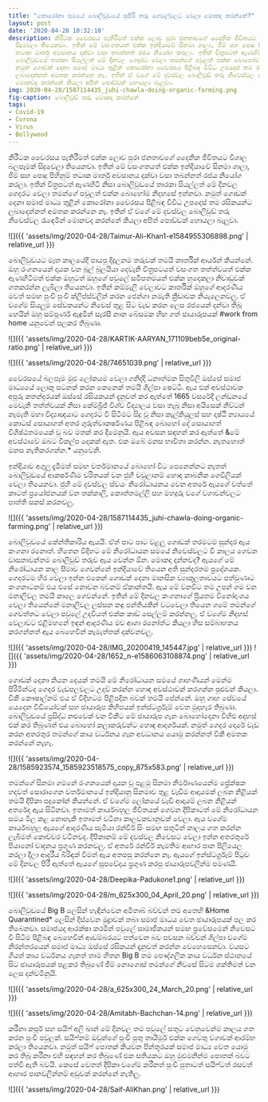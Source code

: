 ```yaml
---
title: "‍කොරෝනා සමයේ බොලිවුඩයේ සුපිරි තරු ගෙවල්වලට වෙලා මොකද කරන්නේ?"
layout: post
date: '2020-04-28 10:32:10'
description: කිරීටක වෛරසය පැතිරීමත් එක්ක ලොව පුරා ජනතාවගේ දෛනික ජීවිතයට විශාල බලපෑමක්
  සිදුවෙලා තියෙනවා. ඉතින් මේ වසංගතයත් එක්ක ඉන්දියාවේ සිනමා ශාලා, ජිම් සහ පොදු පිහිනුම්
  තටාක මාර්තු අවසානය දක්වා වසා තබන්නත් රජය නියෝග කරලා. ඉතින් චිත්‍රපටත් ඇණහිටි නිසා
  බොලිවුඩයේ තාරකා සියල්ලත් මේ දිනවල ගෙදරට වෙලා තමන්ගේ පවුලත් එක්ක බොහෝම නිදහසේ ඉන්නවා.
  නමුත් ගොඩක් දෙනා සමාජ මාධ්‍ය තුළින් කොරෝනා වෛරසය පිළිබඳ විවිධ උපදෙස් තම රසිකයන්ට
  ලබාදෙන්නත් අමතක කරන්නෙ නෑ. ඉතින් ඒ වගේ මේ දවස්වල බොලිවුඩ් තරු නිවෙස්වල රැඳෙමින්
  මොනවද කරන්නේ කියලා අපිත් පොඩ්ඩක් හොයලා බැලුවා.
img: 2020-04-28/1587114435_juhi-chawla-doing-organic-farming.png
fig-caption: බොලිවුඩ් තරු මොකද කරන්නේ
tags:
- Covid-19
- Corona
- Virus
- Bollywood
---
```


කිරීටක වෛරසය පැතිරීමත් එක්ක ලොව පුරා ජනතාවගේ දෛනික ජීවිතයට විශාල බලපෑමක් සිදුවෙලා තියෙනවා. ඉතින් මේ වසංගතයත් එක්ක ඉන්දියාවේ සිනමා ශාලා, ජිම් සහ පොදු පිහිනුම් තටාක මාර්තු අවසානය දක්වා වසා තබන්නත් රජය නියෝග කරලා. ඉතින් චිත්‍රපටත් ඇණහිටි නිසා බොලිවුඩයේ තාරකා සියල්ලත් මේ දිනවල ගෙදරට වෙලා තමන්ගේ පවුලත් එක්ක බොහෝම නිදහසේ ඉන්නවා. නමුත් ගොඩක් දෙනා සමාජ මාධ්‍ය තුළින් කොරෝනා වෛරසය පිළිබඳ විවිධ උපදෙස් තම රසිකයන්ට ලබාදෙන්නත් අමතක කරන්නෙ නෑ. ඉතින් ඒ වගේ මේ දවස්වල බොලිවුඩ් තරු නිවෙස්වල රැඳෙමින් මොනවද කරන්නේ කියලා අපිත් පොඩ්ඩක් හොයලා බැලුවා.

![]({{ 'assets/img/2020-04-28/Taimur-Ali-Khan1-e1584955306898.png' | relative_url }})

බොලිවුඩයට මෑත කාලයේදී පායපු දිදුලනම තරුවක් තමයි කාර්තික් ආර්යන් කියන්නේ. ඔහු රංගනයෙන් දායක වන බූල් බුලයියා දෙවැනි චිත්‍රපටයත් වසංගත තත්ත්වයත් එක්ක ඇණහිටීමත් එක්ක ඔහුටත් ඔහුගේ පවුලේ සමීපතමයන් එක්ක හුදෙකලා නිවාඩුවක් ගතකරන්න ලැබිලා තියෙනවා. ඉතින් කම්මැලි වෙලාවට කාර්තික් ඔහුගේ ආදරණීය මවත් සමඟ පුංචි පුංචි ක්ලිප්ස්වලින් කරන ජෙන්ගා නමැති ක්‍රීඩාවක නියැලෙනවලු. ඒ වගේම සියලුම සේවකයන්ට නිවෙස් තුළ සිට වැඩ කරන ලෙස රජයෙන් දන්වා තිබූ හෙයින් ඔහු සම්පූර්ණ ඇඳුමින් සැරසී නාන බේසමක හිඟ ගත් ඡායාරූපයක් #work from home යනුවෙන් පලකර තිබුණා. 

![]({{ 'assets/img/2020-04-28/KARTIK-AARYAN_171109beb5e_original-ratio.png' | relative_url }})

![]({{ 'assets/img/2020-04-28/74651039.png' | relative_url }})

වෛරසයේ බලපෑම මුළු ලෝකයම වෙලා ගනිද්දි ධනාත්මක සිතුවිලි ඔස්සේ සමාජ මාධ්‍යයේ ලොකු සටනක් කරන කෙනෙක් තමයි ශිල්පා ෂෙට්ටි. ඇය එක් අවස්ථාවක අපූරු කතන්දරයක් ඔස්සේ රසියකයන් දැනුවත් කර ඇත්තේ 1665 වසරේදී ලන්ඩනයේ මෙවැනි තත්ත්වයක් නිසා කේම්බ්‍රිජ් විශ්ව විද්‍යාලය වසා තැබූ නිසා අයිසෙක් නිව්ටන් නැමැති මහා විද්‍යාඥයාට ගෙදරට වී සිටීමට සිදු වූ නිසා කැල්කියුලස් සහ දෘෂ්ඨි න්‍යායයේ කොටස් සොයාගත් අතර ගුරුත්වාකර්ෂණය පිළිබඳ බොහෝ දේ සොයාගත් විශිෂ්ඨතමයෙක් වූ බව මතක් කර දීමෙනුයි. ඇය අවසන සඳහන් කර ඇත්තේ &මේ අවස්ථාවේ ඔබට විකල්ප දෙකක් ඇත. එක ඔබේ මනස භාවිතා කරන්න. නැතහොත් මනස නැතිකරගන්න.* යනුවෙනි.

ඉන්දියාව අගුලු දැමීමත් සමඟ වර්තමානයේ බොහෝ විට පෙනෙන්නට නැතත් බොලිවුඩයේ ආකර්ෂණීම චරිතයක් වන ජුහී චවුලානම් හොඳ කාබනික ගෙවිලියක් වෙලා තියෙනවා. ජුහී මේ දවස්වල ස්වයං නිරෝධායනය වෙන අතරේ ඇයගේ වත්තේ කාටත් ප්‍රයෝජනයක් වන තක්කාලි, කොත්තමල්ලි සහ මහදුරු වගේ වගාවන්වලට පාත්ති සකස් කරනවලු.

![]({{ 'assets/img/2020-04-28/1587114435_juhi-chawla-doing-organic-farming.png' | relative_url }})

බොලිවුඩයේ කේන්තිකාරිය ඇයයි. ඒත් පාට පාට වළලු ගොඩක් තරමටම සුන්දර ඇය කංගනා රනොත්. හිතෙන විදිහට මේ නිරෝධායන සමයේ නිවෙස්වලට වී කාලය ගෙවන වාසනාවන්තම බොලිවුඩ් තරුව ඇය වෙන්න ඕන. මොකද දන්නවද? ඇයගේ මේ නිරෝධායන කාල සීමාව ගෙවන්නේ ඉන්දියාවේ තියෙන අති සුන්දරතම ප්‍රදේශයක. ගෙදරටම හිර වෙලා ඉන්න එකෙන් ගොඩක් දෙනා මානසික ව්‍යාකූලතාවයට පත්වුණාට කංගනාටනම් එය එසේ නොවන බවනම් ඒකාන්තයි. ඇය මේ වනවිට තම උපන් ගම වන මනාලිවල තමයි කාලෙ ගෙවන්නේ. ඉතින් මේ දිනවල කංගනාගේ ප්‍රියතම විනෝදාංශය වෙලා තියෙන්නේ මනාලිවල ලස්සන කඳු පන්තියකින් වටවෙලා තියෙන ගමේ තමන්ගේ ගෙවත්තට වෙලා පවුලේ උදවියත් එක්ක කාඩ් සෙල්ලම් කරන්නලු. ඒ වගේම නිදහස් වෙලාවට එළිමහනේ ඉඳන් ආදරණීය මව ආශා රනෝත්ට කියලා හිස සම්බාහනය කරගන්නත් ඇය බෙහෙවින් කැමැත්තක් දක්වනවලු.

![]({{ 'assets/img/2020-04-28/IMG_20200419_145447.jpg' | relative_url }})
![]({{ 'assets/img/2020-04-28/1652_n-e1586063108874.png' | relative_url }})

ගොඩක් දෙනා කියන දෙයක් තමයි මේ නිරෝධායන සමයේ ගෘහණියන් මෙන්ම පිරිමින්ටද ගෙදර වැඩපලවලට උදව් කරන්න හොඳ අවස්ථාවක් කරගන්න පුළුවන් කියලා. විකී කෞෂාල්නම් එය ඒ විදිහටම පිළිපදින බවක් තමයි පේන්නේ. ඔහු ගෘහ සේවයේ යෙදෙන වීඩියෝවක් සහ ඡායාරූප කිහිපයක් ඉන්ස්ටර්ග්‍රෑම් වෙත මුදාහැර තිබුණා. බොලිවුඩයේ ප්‍රසිද්ධ නළුවෙක් වන විකීට මේ ඡායාරූප ගැන බොහෝදෙනා විහිළු අදහස් එක් කර තිබුණත් එය බොහෝ කලාකරුවන්ට හොඳ ආදර්ශයක්. නමුත් ගෙදර දොරේ වැඩ කරන අතරතුර තමන්ගේ කාය වර්ධනය ගැන අවධානය යොමු කරන්නත් විකී අමතක කරන්නේ නැහැ.

![]({{ 'assets/img/2020-04-28/1585923574_1585923518575_copy_875x583.png' | relative_url }})

තමන්ගේ සිනමා ගමනේ රංගනයෙන් දායක වූ පළමු සිනමා නිර්මාණයෙන්ම ප්‍රේක්ෂක හදවත් සොරාගෙන වර්තමානයේ ඉන්දියානු සිනමාව තුළ වැඩිම ආදායමක් ලබන නිළියක් තමයි දීපිකා පදුකෝන් කියන්නේ. ඒ වගේම ලෝකයේ වැඩි ආදායම් ලබන නිළියන් අතරේද ඇය සිටිනවා. ඉතාමත් කාර්යබහුල ජීවිතයක් ගෙවන දීපිකාටත් මේ නිරෝධායන සමය මිල කළ නොහැකි ඉතාමත් වටිනා කාලවකවානුවක් වෙලා. ඇය වගේම කාර්යබහුල ඇයගේ ආදරණීය සැමියා රන්වීර් සිං සමඟ සතුටින් කාලය ගත කරන්න ලැබීමත් කොච්චර වටිනවද. දීපිකානම් මේ දවස්වල නිවෙසට වෙලා ඉන්න අතරතුරේ පියානෝ වාදනය ප්‍රගුණ කරනවලු. ඒ අතරේ රන්වීර් කැමතිම ආහාර පාන පිලියෙල කරලා දීලා ආදරීය බිරිඳක් වීමත් ඇය අතපසු කරන්නෙ නෑ. ඇයගේ ඉන්ස්ටර්ග්‍රෑම් පිටුව මේ දිනවල පිරී ඇත්තේ ඇයගේ සූපවේදය ප්‍රගුණ කරපු ඡායාරූපවලින්ම පමණයි.

![]({{ 'assets/img/2020-04-28/Deepika-Padukone1.png' | relative_url }})

![]({{ 'assets/img/2020-04-28/m_625x300_04_April_20.png' | relative_url }})

බොලිවුඩයේ Big B ලෙසින් හැඳින්වෙන අමිතාබ් බච්චන් තම අතෙහි &Home Quarantined* ලෙසින් දිස්වෙන මුද්‍රාවක් තබා සමාජ මාධය වෙත ඡායාරූපයක් පල කර තිබෙනවා. සමාජයද ආරක්ෂා කරමින් පවුලේ සාමාජිකයන් සමඟ ප්‍රවේසමෙන් නිවෙසට වී සිටිම පිළිබඳ බෙහෙවින් ආඩම්බරයට පත්වෙන බව පවසන බච්චන් ශිල්පා වගේම නිරන්තරයෙන් සමාජ මාධ්‍ය ඔස්සේ රසිකයන් දැනුවත් කරන්න වෙහෙසෙනවා. වයසට ගියත් කාය වර්ධනය ගැනත් තාම හිතන Big B තම පෞද්ගලික කාය වර්ධන ස්ථානයේ සිට ඡායාරූපයක් පළකර තිබුණේ ජිම් නොගොස් තමන්ගේ නිවසේ සිටම ශක්තිමත් වන ලෙස දන්වමිනුයි.

![]({{ 'assets/img/2020-04-28/a_625x300_24_March_20.png' | relative_url }})

![]({{ 'assets/img/2020-04-28/Amitabh-Bachchan-14.png' | relative_url }})

කරීනා කපූර් සහ සයිෆ් අලි ඛාන් මේ දිනවල තම පවුලේ සතුට වෙනුවෙන්ම කාලය ගත කරන පුංචි පවුලක්. සයිෆ්නම් ඔවුන්ගේ පුංචි පුතු තායිමූර් එක්ක ගෙවතු වගාවක් ආරම්භ කරලා තියෙනවා. නමුත් සයිෆ් පොතක් කියවන පින්තූරයක් සමාජ මාධ්‍ය වෙත යොමු කර තිබූ කරීනා එහි සඳහන් කර තිබුණේ එක සතියකට ඔහු මුළුමනින්ම පොතක් බවට පත්වී ඇති බවයි. කෙසේ වෙතත් දීපිකා වගේම කරීනත් පුංචි පුතාටත් සයිෆ්ටත් රසවත් ආහාර පානවලින්නම් අඩුවක් කරන්නේ නැතිලු.

![]({{ 'assets/img/2020-04-28/Saif-AliKhan.png' | relative_url }})
